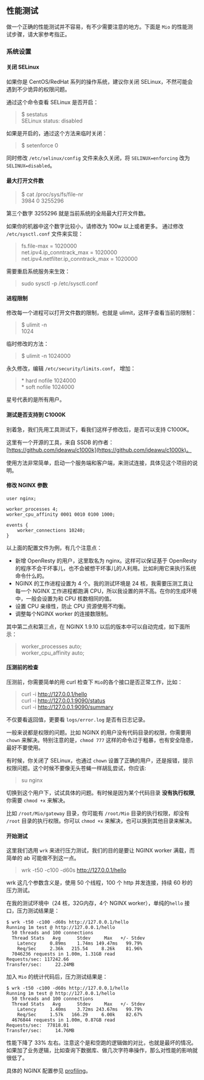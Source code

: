 ## 性能测试
做一个正确的性能测试并不容易，有不少需要注意的地方。下面是 `Mio` 的性能测试步骤，请大家参考指正。

### 系统设置

#### 关闭 SELinux
如果你是 CentOS/RedHat 系列的操作系统，建议你关闭 SELinux，不然可能会遇到不少诡异的权限问题。

通过这个命令查看 SELinux 是否开启：
>$ sestatus                                              
SELinux status:                 disabled

如果是开启的，通过这个方法来临时关闭：
>$ setenforce 0

同时修改 `/etc/selinux/config` 文件来永久关闭，将 `SELINUX=enforcing`
改为 `SELINUX=disabled`。

#### 最大打开文件数
> $ cat /proc/sys/fs/file-nr                                                                                              
3984    0       3255296

第三个数字 3255296 就是当前系统的全局最大打开文件数。

如果你的机器中这个数字比较小，请修改为 100w 以上或者更多。
通过修改 `/etc/sysctl.conf` 文件来实现：
>fs.file-max = 1020000  
>net.ipv4.ip_conntrack_max = 1020000    
>net.ipv4.netfilter.ip_conntrack_max = 1020000

需要重启系统服务来生效：
>sudo sysctl -p /etc/sysctl.conf

#### 进程限制
修改每一个进程可以打开文件数的限制，也就是 ulimit，这样子查看当前的限制：
>$ ulimit -n    
1024

临时修改的方法：
>$ ulimit -n 1024000

永久修改，编辑 `/etc/security/limits.conf`， 增加：

>\*         hard    nofile      1024000  
\*         soft    nofile      1024000

 星号代表的是所有用户。

#### 测试是否支持到 C1000K
 别着急，我们先用工具测试下，看我们这样子修改后，是否可以支持 C1000K。

 这里有一个开源的工具，来自 SSDB 的作者：[https://github.com/ideawu/c1000k](https://github.com/ideawu/c1000k)。

 使用方法非常简单，启动一个服务端和客户端，来测试连接，具体见这个项目的说明。

#### 修改 NGINX 参数
 ```
 user nginx;

 worker_processes 4;
 worker_cpu_affinity 0001 0010 0100 1000;

 events {
     worker_connections 10240;
 }
 ```

 以上面的配置文件为例，有几个注意点：
 - 新增 OpenResty 的用户，这里取名为 nginx。这样可以保证基于 OpenResty 的程序不会干坏事儿，也不会被想干坏事儿的人利用。比如利用它来执行系统命令什么的。
 - NGINX 的工作进程设置为 4 个。我的测试环境是 24 核，我需要压测工具让每一个 NGINX 工作进程都跑满 CPU，所以我设置的并不高。在你的生成环境中，一般会设置为和 CPU 核数相同的值。
 - 设置 CPU 亲缘性，防止 CPU 资源使用不均衡。
 - 调整每个NGINX worker 的连接数限制。

 其中第二点和第三点，在 NGINX 1.9.10 以后的版本中可以自动完成，如下面所示：
 >worker_processes auto;    
 worker_cpu_affinity auto;

#### 压测前的检查
 压测前，你需要简单的用 curl 检查下 `Mio`的各个接口是否正常工作，比如：
 > curl -i http://127.0.0.1/hello   
 curl -i http://127.0.0.1:9090/status    
 curl -i http://127.0.0.1:9090/summary

 不仅要看返回值，更要看 `logs/error.log` 是否有日志记录。

 一般来说都是权限的问题。比如 NGINX 的用户没有代码目录的权限，你需要用 `chown` 来解决。特别注意的是，`chmod 777` 这样的命令过于粗暴，也有安全隐患，最好不要使用。

 有时候，你关闭了 SELinux，也通过 `chown` 设置了正确的用户，还是报错，提示权限问题。这个时候不要像无头苍蝇一样胡乱尝试，你应该:
 > su nginx

 切换到这个用户下，试试具体的问题。有时候是因为某个代码目录 **没有执行权限**, 你需要 `chmod +x` 来解决。

 比如 `/root/Mio/gateway` 目录，你可能有 `/root/Mio` 目录的执行权限，却没有 `/root` 目录的执行权限。你可以 `chmod +x` 来解决，也可以换到其他目录来解决。

#### 开始测试
 这里我们选用 `wrk` 来进行压力测试，我们的目的是要让 NGINX worker 满载，而简单的 ab 可能做不到这一点。

 > wrk -t50 -c100 -d60s http://127.0.0.1/hello

 wrk 这几个参数含义是，使用 50 个线程，100 个 http 并发连接，持续 60 秒的压力测试。

在我的测试环境中（24 核，32G内存，4个 NGINX worker），单纯的`hello` 接口，压力测试结果是：

```
$ wrk -t50 -c100 -d60s http://127.0.0.1/hello
Running 1m test @ http://127.0.0.1/hello
  50 threads and 100 connections
  Thread Stats   Avg      Stdev     Max   +/- Stdev
    Latency     0.89ms    1.74ms 149.47ms   99.79%
    Req/Sec     2.36k   215.54     8.26k    81.96%
  7046236 requests in 1.00m, 1.31GB read
Requests/sec: 117242.66
Transfer/sec:     22.24MB
```

加入 `Mio` 的统计代码后，压力测试结果是：
```
$ wrk -t50 -c100 -d60s http://127.0.0.1/hello
Running 1m test @ http://127.0.0.1/hello
  50 threads and 100 connections
  Thread Stats   Avg      Stdev     Max   +/- Stdev
    Latency     1.40ms    3.72ms 243.67ms   99.79%
    Req/Sec     1.57k   166.29     6.00k    82.67%
  4676844 requests in 1.00m, 0.87GB read
Requests/sec:  77818.01
Transfer/sec:     14.76MB
```

性能下降了 33% 左右。注意这个是和空跑的逻辑做的对比，也就是最坏的情况。
如果加了业务逻辑，比如查询下数据库、做几次字符串操作，那么对性能的影响就很低了。

具体的 NGINX 配置参见 [profiling](profiling.md)。
